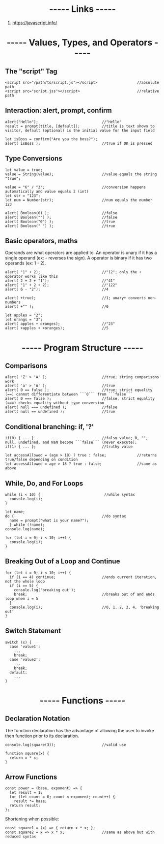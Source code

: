 <h1 align=center>----- Links -----</h1>

1. https://javascript.info/

<h1 align=center>----- Values, Types, and Operators -----</h1>

## The "script" Tag

    <script src="/path/to/script.js"></script>                  //absolute path
    <script src="script.jss"></script>                          //relative path

## Interaction: alert, prompt, confirm

    alert("Hello");                             //"Hello"
    result = prompt(title, [default]);          //title is text shown to visitor, default (optional) is the initial value for the input field
    
    let isBoss = confirm("Are you the boss?");
    alert( isBoss );                            //true if OK is pressed
    
## Type Conversions

    let value = true;
    value = String(value);                      //value equals the string "true";
    
    value = "6" / "3";                          //conversion happens automatically and value equals 2 (int)
    let str = "123";
    let num = Number(str);                      //num equals the number 123
    
    alert( Boolean(0) );                        //false
    alert( Boolean("") );                       //false
    alert( Boolean("0") );                      //true
    alert( Boolean(" ") );                      //true

## Basic operators, maths
Operands are what operators are applied to. An operator is unary if it has a single operand (ex: - reverses the sign). A operator is binary if it has two operands (ex: 1 - 2).

    alert( "1" + 2);                            //"12"; only the + operator works like this
    alert( 2 + 2 + "1");                        //"41"
    alert( "1" + 2 + 2);                        //"122"
    alert( 6 - "2");                            //4
    
    alert( +true);                              //1; unary+ converts non-numbers
    alert( +"" );                               //0
    
    let apples = "2";
    let orangs = "3";
    alert( apples + oranges);                   //"23"
    alert( +apples + +oranges);                 //5
    
<h1 align=center>----- Program Structure -----</h1>
    
## Comparisons

    alert( 'Z' > 'A' );                         //true; string comparisons work
    alert( 'a' > 'A' );                         //true
    alert( 0 == false );                        //true; strict equality (==) cannot differentiate between ```0``` from ```false```
    alert( 0 === false );                       //false, strict equality (===) checks equality without type conversion
    alert( null === undefined );                //false
    alert( null == undefined );                 //true
    
## Conditional branching: if, '?'

    if(0) { ... }                               //falsy value; 0, "", null, undefined, and NaN become ```false``` (never execute);
    if(1) { ... };                              //truthy value
    
    let accessAllowed = (age > 18) ? true : false;              //returns true/false depending on condition
    let accessAllowed = age > 18 ? true : false;                //same as above
    
## While, Do, and For Loops
    
    while (i < 10) {                             //while syntax
      console.log(i);
    }
    
    let name;
    do {                                        //do syntax
      name = prompt("what is your name?");
      } while (!name);
    console.log(name);
    
    for (let i = 0; i < 10; i++) {
      console.log(i);
    }
    
## Breaking Out of a Loop and Continue
    
    for (let i = 0; i < 10; i++) {
      if (i == 4) continue;                     //ends current iteration, not the whole loop
      if (i == 5) {
        console.log('breaking out');
        break;                                  //breaks out of and ends loop when i = 5
      }
      console.log(i);                           //0, 1, 2, 3, 4, 'breaking out'
    }

## Switch Statement

    switch (x) {
      case 'value1':
        ...
        break;
      case 'value2':
        ...
        break;
      default:
        ...
    }
    
<h1 align=center>----- Functions -----</h1>

## Declaration Notation
The function declaration has the advantage of allowing the user to invoke then function prior to its declaration.

    console.log(square(3));                     //valid use
    
    function square(x) {
      return x * x;
    }
    
## Arrow Functions

    const power = (base, exponent) => { 
      let result = 1;
      for (let count = 0; count < exponent; count++) {
        result *= base;
      return result;
    };
    
Shortening when possible:

    const square1 = (x) => { return x * x; };
    const square2 = x => x * x;                 //same as above but with reduced syntax


    
    
    
    
    
    
    
    
    
    
    
    
    
